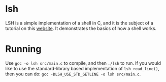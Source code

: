 # lsh
LSH is a simple implementation of a shell in C, and it is the subject of a tutorial on this [website](https://brennan.io/2015/01/16/write-a-shell-in-c/). It demonstrates the basics of how a shell works.
# Running
Use `gcc -o lsh src/main.c` to compile, and then `./lsh` to run. If you would like to use the standard-library based implementation of `lsh_read_line()`, then you can do: `gcc -DLSH_USE_STD_GETLINE -o lsh src/main.c`.
